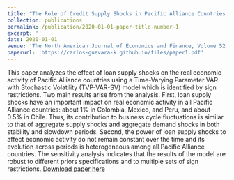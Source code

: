 ```yaml
---
title: "The Role of Credit Supply Shocks in Pacific Alliance Countries: A TVP-VAR-SV Approach"
collection: publications
permalink: /publication/2020-01-01-paper-title-number-1
excerpt: ''
date: 2020-01-01
venue: 'The North American Journal of Economics and Finance, Volume 52, April 2020, 101140'
paperurl: 'https://carlos-guevara-k.github.io/files/paper1.pdf'
---
```

This paper analyzes the effect of loan supply shocks on the real economic activity of Pacific Alliance countries using a Time-Varying Parameter VAR with Stochastic Volatility (TVP-VAR-SV) model which is identified by sign restrictions. Two main results arise from the analysis. First, loan supply shocks have an important impact on real economic activity in all Pacific Alliance countries: about 1% in Colombia, Mexico, and Peru, and about 0.5% in Chile. Thus, its contribution to business cycle fluctuations is similar to that of aggregate supply shocks and aggregate demand shocks in both stability and slowdown periods. Second, the power of loan supply shocks to affect economic activity do not remain constant over the time and its evolution across periods is heterogeneous among all Pacific Alliance countries. The sensitivity analysis indicates that the results of the model are robust to different priors specifications and to multiple sets of sign restrictions.
[Download paper here](https://carlos-guevara-k.github.io/files/paper1.pdf)